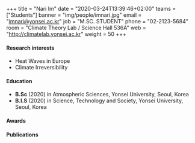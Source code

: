 +++
title = "Nari Im"
date = "2020-03-24T13:39:46+02:00"
teams = ["Students"]
banner = "img/people/imnari.jpg"
email = "imnari@yonsei.ac.kr"
job = "M.SC. STUDENT"
phone = "02-2123-5684"
room = "Climate Theory Lab / Science Hall 536A"
web = "http://climatelab.yonsei.ac.kr"
weight = 50
+++

#### Research interests
+ Heat Waves in Europe
+ Climate Irreversibility

#### Education
 + **B.Sc** (2020) in Atmospheric Sciences, Yonsei University, Seoul, Korea
 + **B.I.S** (2020) in Science, Technology and Society, Yonsei University, Seoul, Korea

#### Awards

#### Publications
